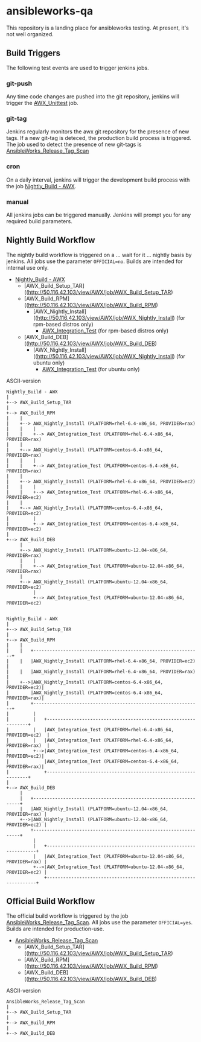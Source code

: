 # ansibleworks-qa

This repository is a landing place for ansibleworks testing.  At present, it's not well organized.

## Build Triggers

The following test events are used to trigger jenkins jobs.

### git-push

Any time code changes are pushed into the git repository, jenkins will trigger the [AWX_Unittest](http://50.116.42.103/view/AWX/job/AWX_Unittest/) job.


### git-tag

Jenkins regularly monitors the awx git repository for the presence of new tags.  If a new git-tag is deteced, the production build process is triggered.  The job used to detect the presence of new git-tags is [AnsibleWorks_Release_Tag_Scan](http://50.116.42.103/view/AWX/job/AnsibleWorks_Release_Tag_Scan/)

### cron

On a daily interval, jenkins will trigger the development build process with the job [Nightly_Build - AWX](http://50.116.42.103/view/AWX/job/Nightly%20Build%20-%20AWX/).

### manual

All jenkins jobs can be triggered manually.  Jenkins will prompt you for any required build parameters.

## Nightly Build Workflow

The nightly build workflow is triggered on a ... wait for it ... nightly basis by jenkins.  All jobs use the parameter `OFFICIAL=no`.  Builds are intended for internal use only.

* [Nightly_Build - AWX](http://50.116.42.103/view/AWX/job/Nightly%20Build%20-%20AWX/)
  * [AWX_Build_Setup_TAR]((http://50.116.42.103/view/AWX/job/AWX_Build_Setup_TAR)
  * [AWX_Build_RPM]((http://50.116.42.103/view/AWX/job/AWX_Build_RPM)
    * [AWX_Nightly_Install]((http://50.116.42.103/view/AWX/job/AWX_Nightly_Install)  (for rpm-based distros only)
      * [AWX_Integration_Test](http://50.116.42.103/view/AWX/job/AWX_Integration_Test) (for rpm-based distros only)
  * [AWX_Build_DEB]((http://50.116.42.103/view/AWX/job/AWX_Build_DEB)
    * [AWX_Nightly_Install]((http://50.116.42.103/view/AWX/job/AWX_Nightly_Install)  (for ubuntu only)
      * [AWX_Integration_Test](http://50.116.42.103/view/AWX/job/AWX_Integration_Test) (for ubuntu only)

ASCII-version

    Nightly_Build - AWX
    |
    +--> AWX_Build_Setup_TAR
    |
    +--> AWX_Build_RPM
    |    |
    |    +--> AWX_Nightly_Install (PLATFORM=rhel-6.4-x86_64, PROVIDER=rax)
    |    |    |
    |    |    +--> AWX_Integration_Test (PLATFORM=rhel-6.4-x86_64, PROVIDER=rax)
    |    |
    |    +--> AWX_Nightly_Install (PLATFORM=centos-6.4-x86_64, PROVIDER=rax)
    |    |    |
    |    |    +--> AWX_Integration_Test (PLATFORM=centos-6.4-x86_64, PROVIDER=rax)
    |    |
    |    +--> AWX_Nightly_Install (PLATFORM=rhel-6.4-x86_64, PROVIDER=ec2)
    |    |    |
    |    |    +--> AWX_Integration_Test (PLATFORM=rhel-6.4-x86_64, PROVIDER=ec2)
    |    |
    |    +--> AWX_Nightly_Install (PLATFORM=centos-6.4-x86_64, PROVIDER=ec2)
    |         |
    |         +--> AWX_Integration_Test (PLATFORM=centos-6.4-x86_64, PROVIDER=ec2)
    |
    +--> AWX_Build_DEB
         |
         +--> AWX_Nightly_Install (PLATFORM=ubuntu-12.04-x86_64, PROVIDER=rax)
         |    |
         |    +--> AWX_Integration_Test (PLATFORM=ubuntu-12.04-x86_64, PROVIDER=rax)
         |
         +--> AWX_Nightly_Install (PLATFORM=ubuntu-12.04-x86_64, PROVIDER=ec2)
              |
              +--> AWX_Integration_Test (PLATFORM=ubuntu-12.04-x86_64, PROVIDER=ec2)


    Nightly_Build - AWX
    |
    +--> AWX_Build_Setup_TAR
    |
    +--> AWX_Build_RPM
    |    |
    |    |   +--------------------------------------------------------------+
    |    |   |AWX_Nightly_Install (PLATFORM=rhel-6.4-x86_64, PROVIDER=ec2)  |
    |    |   |AWX_Nightly_Install (PLATFORM=rhel-6.4-x86_64, PROVIDER=rax)  |
    |    +-->|AWX_Nightly_Install (PLATFORM=centos-6.4-x86_64, PROVIDER=ec2)|
    |        |AWX_Nightly_Install (PLATFORM=centos-6.4-x86_64, PROVIDER=rax)|
    |        +--------------------------------------------------------------+
    |         |
    |         |   +---------------------------------------------------------------+
    |         |   |AWX_Integration_Test (PLATFORM=rhel-6.4-x86_64, PROVIDER=ec2)  |
    |         |   |AWX_Integration_Test (PLATFORM=rhel-6.4-x86_64, PROVIDER=rax)  |
    |         +-->|AWX_Integration_Test (PLATFORM=centos-6.4-x86_64, PROVIDER=ec2)|
    |             |AWX_Integration_Test (PLATFORM=centos-6.4-x86_64, PROVIDER=rax)|
    |             +---------------------------------------------------------------+
    |
    +--> AWX_Build_DEB
         |
         |   +-----------------------------------------------------------------+
         |   |AWX_Nightly_Install (PLATFORM=ubuntu-12.04-x86_64, PROVIDER=rax) |
         +-->|AWX_Nightly_Install (PLATFORM=ubuntu-12.04-x86_64, PROVIDER=ec2) |
             +-----------------------------------------------------------------+
              |
              |   +------------------------------------------------------------------+
              |   |AWX_Integration_Test (PLATFORM=ubuntu-12.04-x86_64, PROVIDER=rax) |
              +-->|AWX_Integration_Test (PLATFORM=ubuntu-12.04-x86_64, PROVIDER=ec2) |
                  +------------------------------------------------------------------+

## Official Build Workflow

The official build workflow is triggered by the job [AnsibleWorks_Release_Tag_Scan](http://50.116.42.103/view/AWX/job/AnsibleWorks_Release_Tag_Scan/).  All jobs use the parameter `OFFICIAL=yes`.  Builds are intended for production-use.

* [AnsibleWorks_Release_Tag_Scan](http://50.116.42.103/view/AWX/job/AnsibleWorks_Release_Tag_Scan/)
  * [AWX_Build_Setup_TAR]((http://50.116.42.103/view/AWX/job/AWX_Build_Setup_TAR)
  * [AWX_Build_RPM]((http://50.116.42.103/view/AWX/job/AWX_Build_RPM)
  * [AWX_Build_DEB]((http://50.116.42.103/view/AWX/job/AWX_Build_DEB)

ASCII-version

    AnsibleWorks_Release_Tag_Scan
    |
    +--> AWX_Build_Setup_TAR
    |
    +--> AWX_Build_RPM
    |
    +--> AWX_Build_DEB
